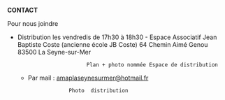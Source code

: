 **CONTACT**

Pour nous joindre 

- Distribution les vendredis de 17h30 à 18h30
					- Espace Associatif Jean Baptiste Coste
								 (ancienne école JB Coste)
							64 Chemin Aimé Genou
							83500 La Seyne-sur-Mer
							
							
							Plan + photo nommée Espace de distribution
							
	
	-  Par mail : amaplaseynesurmer@hotmail.fr



						Photo  distribution